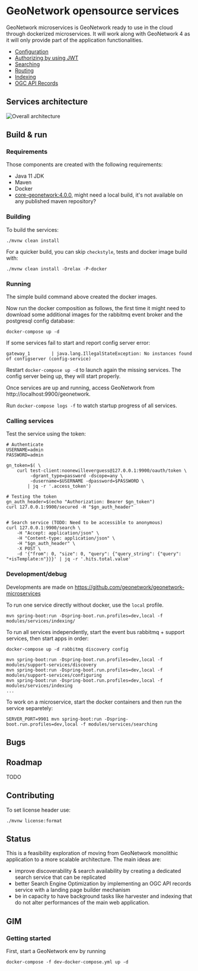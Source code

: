 # GeoNetwork opensource services

GeoNetwork microservices is GeoNetwork ready to use in the cloud through dockerized microservices. It will work along with GeoNetwork 4 as it will only provide part of the application functionalities.

* [Configuration](modules/support-services/configuring/README.md)
* [Authorizing by using JWT](modules/services/authorizing/README.md)
* [Searching](modules/services/authorizing/README.md)
* [Routing](modules/services/routing/README.md)
* [Indexing](modules/services/indexing/README.md)
* [OGC API Records](modules/services/ogc-api-records/README.md)


## Services architecture

![Overall architecture](doc/img/gnmicroservices.svg)

## Build & run

### Requirements

Those components are created with the following requirements:
* Java 11 JDK
* Maven
* Docker
* [core-geonetwork:4.0.0](https://github.com/geonetwork/core-geonetwork/releases/tag/4.0.0), might need a local build, it's not available on any published maven repository?

### Building

To build the services:

```shell script
./mvnw clean install
```

For a quicker build, you can skip `checkstyle`, tests and docker image build with:

```shell script
./mvnw clean install -Drelax -P-docker
```

### Running

The simple build command above created the docker images.

Now run the docker composition as follows, the first time it might need to download some additional images for the rabbitmq event broker and the postgresql config database:

```shell script
docker-compose up -d
```

If some services fail to start and report config server error:
```
gateway_1        | java.lang.IllegalStateException: No instances found of configserver (config-service)
```

Restart `docker-compose up -d` to launch again the missing services. The config server being up, they will start properly.


Once services are up and running, access GeoNetwork from http://localhost:9900/geonetwork.

Run `docker-compose logs -f` to watch startup progress of all services.

### Calling services

Test the service using the token:

```shell script
# Authenticate
USERNAME=admin
PASSWORD=admin

gn_token=$( \
    curl test-client:noonewilleverguess@127.0.0.1:9900/oauth/token \
         -dgrant_type=password -dscope=any \
         -dusername=$USERNAME -dpassword=$PASSWORD \
        | jq -r '.access_token')

# Testing the token
gn_auth_header=$(echo "Authorization: Bearer $gn_token")
curl 127.0.0.1:9900/secured -H "$gn_auth_header"


# Search service (TODO: Need to be accessible to anonymous)
curl 127.0.0.1:9900/search \
    -H "Accept: application/json" \
    -H "Content-type: application/json" \
    -H "$gn_auth_header" \
    -X POST \
    -d '{"from": 0, "size": 0, "query": {"query_string": {"query": "+isTemplate:n"}}}' | jq -r '.hits.total.value'
```



### Development/debug

Developments are made on https://github.com/geonetwork/geonetwork-microservices

To run one service directly without docker, use the `local` profile.

```shell script
mvn spring-boot:run -Dspring-boot.run.profiles=dev,local -f modules/services/indexing/
```


To run all services independently, start the event bus rabbitmq + support services, then start apps in order:
```shell script
docker-compose up -d rabbitmq discovery config

mvn spring-boot:run -Dspring-boot.run.profiles=dev,local -f modules/support-services/discovery
mvn spring-boot:run -Dspring-boot.run.profiles=dev,local -f modules/support-services/configuring
mvn spring-boot:run -Dspring-boot.run.profiles=dev,local -f modules/services/indexing
...
```

To work on a microservice, start the docker containers and then run the service separetely:
```shell script
SERVER_PORT=9901 mvn spring-boot:run -Dspring-boot.run.profiles=dev,local -f modules/services/searching
```


## Bugs

## Roadmap

TODO

## Contributing

To set license header use:

```shell script
./mvnw license:format
```


## Status

This is a feasibility exploration of moving from GeoNetwork monolithic application to a more scalable architecture. The main ideas are:
* improve discoverability & search availability by creating a dedicated search service that can be replicated
* better Search Engine Optimization by implementing an OGC API records service with a landing page builder mechanism
* be in capacity to have background tasks like harvester and indexing that do not alter performances of the main web application.

## GIM

### Getting started

First, start a GeoNetwork env by running

```shell
docker-compose -f dev-docker-compose.yml up -d
```
